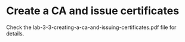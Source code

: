 # Create a CA and issue certificates

Check the lab-3-3-creating-a-ca-and-issuing-certificates.pdf file for details.